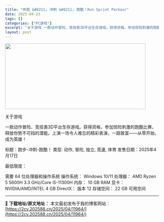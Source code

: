 ```yaml
---
title: "奔跑 &#8211; 冲刺 &#8211; 跑酷！Run Sprint Parkour"
date: 2025-04-23
tags: []
categories: ["PC游戏"]
excerpt: "关于游戏 一款动作冒险、竞技类3D平台生存游戏。获得资格，参加惊险刺激的跑酷比赛，释放你势不可挡的潜能。上演一场令人难忘的精彩表演，一路致富——从零开始，成为英雄！ 标题：跑步-冲刺-跑酷！ 类型: 动作, 冒险, 独立, 竞速, 体育 发售日期：2025年4月17日 最低限度： 需要 64 位处理&hellip;"
layout: post
---
```


<img class="aligncenter size-full wp-image-11961" src="https://2cy.202588.cn/wp-content/uploads/2025/04/2025042312044787.webp" alt="" width="460" height="215" />

关于游戏

一款动作冒险、竞技类3D平台生存游戏。获得资格，参加惊险刺激的跑酷比赛，释放你势不可挡的潜能。上演一场令人难忘的精彩表演，一路致富——从零开始，成为英雄！

标题：跑步-冲刺-跑酷！
类型: 动作, 冒险, 独立, 竞速, 体育
发售日期：2025年4月17日

最低限度：

需要 64 位处理器和操作系统
操作系统： Windows 10/11
处理器： AMD Ryzen 5 5600H 3.3 GHz/Core i5-11300H
内存： 10 GB RAM
显卡： NVIDIA/AMD/INTEL 4 GB
DirectX： 版本 12
存储空间： 22 GB 可用空间

---
📖 **下载地址/原文地址：** 本文最初发布于我的博客网站：[https://2cy.202588.cn/2025/04/11964/](https://2cy.202588.cn/2025/04/11964/)
